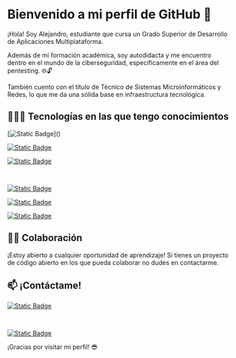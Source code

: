 # Bienvenido a mi perfil de GitHub 👋

¡Hola! Soy Alejandro, estudiante que cursa un Grado Superior de Desarrollo de Aplicaciones Multiplataforma.

Además de mi formación académica, soy autodidacta y me encuentro dentro en el mundo de la ciberseguridad, especificamente en el área del pentesting. 🌐🔓

También cuento con el título de Técnico de Sistemas Microinformáticos y Redes, lo que me da una sólida base en infraestructura tecnológica.

## 🧑🏻‍💻 Tecnologías en las que tengo conocimientos

[![Static Badge](https://img.shields.io/badge/Linux-white?style=for-the-badge&logo=Linux&logoColor=%23FFF&labelColor=rgba(26%2C%20117%2C%20232%2C%200.85))]()

[![Static Badge](https://img.shields.io/badge/HTML-white?style=for-the-badge&logo=HTML5&logoColor=%23FFF&labelColor=rgba(255%2C%20142%2C%200%2C%201))]()

[![Static Badge](https://img.shields.io/badge/CSS-white?style=for-the-badge&logo=CSS3&logoColor=white&labelColor=blue)]()


<br>

[![Static Badge](https://img.shields.io/badge/Java-white?style=for-the-badge&logo=openjdk&logoColor=white&labelColor=red)]()

[![Static Badge](https://img.shields.io/badge/Python-white?style=for-the-badge&logo=python&logoColor=white&labelColor=yellow)]()

[![Static Badge](https://img.shields.io/badge/GITHUB-white?style=for-the-badge&logo=github&logoColor=white&labelColor=black)
]()


## 👨‍💻 Colaboración

¡Estoy abierto a cualquier oportunidad de aprendizaje! Si tienes un proyecto de código abierto en los que pueda colaborar no dudes en contactarme.

## 📫 ¡Contáctame!

[ ![Static Badge](https://img.shields.io/badge/LinkedIn-white?style=flat&logo=linkedin&logoColor=white&labelColor=blue)](https://www.linkedin.com/in/alucenad/)

<br>

[![Static Badge](https://img.shields.io/badge/Mail-white?style=flat&logo=gmail&logoColor=white&labelColor=%23E24B3A)](mailto:alucena1002@gmail.com)

¡Gracias por visitar mi perfil! 😎

